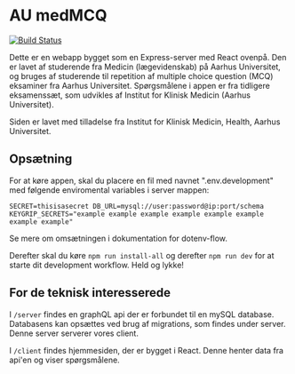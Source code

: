 # AU medMCQ

[![Build Status](https://travis-ci.org/morsby/medmcq.svg?branch=master)](https://travis-ci.org/morsby/medmcq)

Dette er en webapp bygget som en Express-server med React ovenpå. Den er lavet af studerende fra Medicin (lægevidenskab) på Aarhus Universitet, og bruges af studerende til repetition af multiple choice question (MCQ) eksaminer fra Aarhus Universitet. Spørgsmålene i appen er fra tidligere eksamenssæt, som udvikles af Institut for Klinisk Medicin (Aarhus Universitet).

Siden er lavet med tilladelse fra Institut for Klinisk Medicin, Health, Aarhus Universitet.

## Opsætning

For at køre appen, skal du placere en fil med navnet ".env.development" med følgende enviromental variables i server mappen:

`
SECRET=thisisasecret
DB_URL=mysql://user:password@ip:port/schema
KEYGRIP_SECRETS="example example example example example example example example"
`

Se mere om omsætningen i dokumentation for dotenv-flow.
  
Derefter skal du køre `npm run install-all` og derefter `npm run dev` for at starte dit development workflow. Held og lykke!

## For de teknisk interesserede

I `/server` findes en graphQL api der er forbundet til en mySQL database. Databasens kan opsættes ved brug af migrations, som findes under server. Denne server serverer vores client.

I `/client` findes hjemmesiden, der er bygget i React. Denne henter data fra api'en og viser spørgsmålene.
